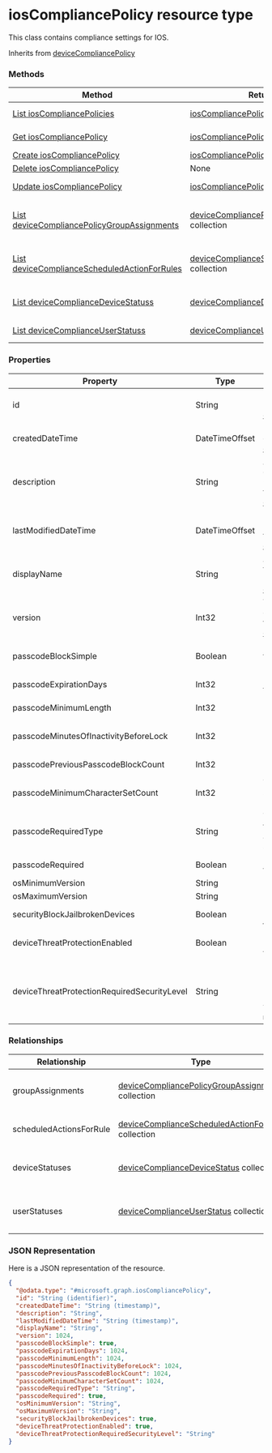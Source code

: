 # iosCompliancePolicy resource type

This class contains compliance settings for IOS.

Inherits from [deviceCompliancePolicy](deviceCompliancePolicy.md)

### Methods
|Method|Return Type|Description|
|---|---|---|
|[List iosCompliancePolicies](../api/iosCompliancePolicy_list.md)|[iosCompliancePolicy](iosCompliancePolicy.md) collection|List properties and relationships of the [iosCompliancePolicy](../resource/iosCompliancePolicy.md) objects.|
|[Get iosCompliancePolicy](../api/iosCompliancePolicy_get.md)|[iosCompliancePolicy](iosCompliancePolicy.md)|Read properties and relationships of the [iosCompliancePolicy](../resource/iosCompliancePolicy.md) object.|
|[Create iosCompliancePolicy](../api/iosCompliancePolicy_create.md)|[iosCompliancePolicy](iosCompliancePolicy.md)|Create a new [iosCompliancePolicy](../resource/iosCompliancePolicy.md) object.|
|[Delete iosCompliancePolicy](../api/iosCompliancePolicy_delete.md)|None|Deletes a [iosCompliancePolicy](../resource/iosCompliancePolicy.md).|
|[Update iosCompliancePolicy](../api/iosCompliancePolicy_update.md)|[iosCompliancePolicy](iosCompliancePolicy.md)|Update the properties of a [iosCompliancePolicy](../resource/iosCompliancePolicy.md) object.|
|[List deviceCompliancePolicyGroupAssignments](../api/iosCompliancePolicy_list_deviceCompliancePolicyGroupAssignment.md)|[deviceCompliancePolicyGroupAssignment](deviceCompliancePolicyGroupAssignment.md) collection|Get the deviceCompliancePolicyGroupAssignments from the groupAssignments navigation property.|
|[List deviceComplianceScheduledActionForRules](../api/iosCompliancePolicy_list_deviceComplianceScheduledActionForRule.md)|[deviceComplianceScheduledActionForRule](deviceComplianceScheduledActionForRule.md) collection|Get the deviceComplianceScheduledActionForRules from the scheduledActionsForRule navigation property.|
|[List deviceComplianceDeviceStatuss](../api/iosCompliancePolicy_list_deviceComplianceDeviceStatus.md)|[deviceComplianceDeviceStatus](deviceComplianceDeviceStatus.md) collection|Get the deviceComplianceDeviceStatuss from the deviceStatuses navigation property.|
|[List deviceComplianceUserStatuss](../api/iosCompliancePolicy_list_deviceComplianceUserStatus.md)|[deviceComplianceUserStatus](deviceComplianceUserStatus.md) collection|Get the deviceComplianceUserStatuss from the userStatuses navigation property.|

### Properties
|Property|Type|Description|
|---|---|---|
|id|String|Key of the entity. Inherited from [deviceCompliancePolicy](deviceCompliancePolicy.md).|
|createdDateTime|DateTimeOffset|DateTime the object was created. Inherited from [deviceCompliancePolicy](deviceCompliancePolicy.md).|
|description|String|Admin provided description of the Device Configuration. Inherited from [deviceCompliancePolicy](deviceCompliancePolicy.md).|
|lastModifiedDateTime|DateTimeOffset|DateTime the object was last modified. Inherited from [deviceCompliancePolicy](deviceCompliancePolicy.md).|
|displayName|String|Admin provided name of the device configuration. Inherited from [deviceCompliancePolicy](deviceCompliancePolicy.md).|
|version|Int32|Version of the device configuration. Inherited from [deviceCompliancePolicy](deviceCompliancePolicy.md).|
|passcodeBlockSimple|Boolean|Indicates whether or not to block simple passcodes.|
|passcodeExpirationDays|Int32|Number of days before the passcode expires.|
|passcodeMinimumLength|Int32|Minimum length of passcode.|
|passcodeMinutesOfInactivityBeforeLock|Int32|Minutes of inactivity before a passcode is required.|
|passcodePreviousPasscodeBlockCount|Int32|Number of previous passcodes to block.|
|passcodeMinimumCharacterSetCount|Int32|The number of character sets required in the password.|
|passcodeRequiredType|String|The required passcode type. Possible values are: `deviceDefault`, `alphanumeric`, `numeric`.|
|passcodeRequired|Boolean|Indicates whether or not to require a passcode.|
|osMinimumVersion|String|Minimum IOS version.|
|osMaximumVersion|String|Maximum IOS version.|
|securityBlockJailbrokenDevices|Boolean|Devices must not be jailbroken or rooted.|
|deviceThreatProtectionEnabled|Boolean|Require that devices have enabled device threat protection .|
|deviceThreatProtectionRequiredSecurityLevel|String|Require Mobile Threat Protection minimum risk level to report noncompliance. Possible values are: `none`, `low`, `medium`, `high`.|

### Relationships
|Relationship|Type|Description|
|---|---|---|
|groupAssignments|[deviceCompliancePolicyGroupAssignment](deviceCompliancePolicyGroupAssignment.md) collection|The list of group assignments for this compliance policy. Inherited from [deviceCompliancePolicy](deviceCompliancePolicy.md)|
|scheduledActionsForRule|[deviceComplianceScheduledActionForRule](deviceComplianceScheduledActionForRule.md) collection|The list of scheduled action for this rule Inherited from [deviceCompliancePolicy](deviceCompliancePolicy.md)|
|deviceStatuses|[deviceComplianceDeviceStatus](deviceComplianceDeviceStatus.md) collection|List of DeviceComplianceDeviceStatus. Inherited from [deviceCompliancePolicy](deviceCompliancePolicy.md)|
|userStatuses|[deviceComplianceUserStatus](deviceComplianceUserStatus.md) collection|List of DeviceComplianceUserStatus. Inherited from [deviceCompliancePolicy](deviceCompliancePolicy.md)|

### JSON Representation
Here is a JSON representation of the resource.
<!-- {
  "blockType": "resource",
  "keyProperty": "id",
  "@odata.type": "microsoft.graph.iosCompliancePolicy"
}
-->
```json
{
  "@odata.type": "#microsoft.graph.iosCompliancePolicy",
  "id": "String (identifier)",
  "createdDateTime": "String (timestamp)",
  "description": "String",
  "lastModifiedDateTime": "String (timestamp)",
  "displayName": "String",
  "version": 1024,
  "passcodeBlockSimple": true,
  "passcodeExpirationDays": 1024,
  "passcodeMinimumLength": 1024,
  "passcodeMinutesOfInactivityBeforeLock": 1024,
  "passcodePreviousPasscodeBlockCount": 1024,
  "passcodeMinimumCharacterSetCount": 1024,
  "passcodeRequiredType": "String",
  "passcodeRequired": true,
  "osMinimumVersion": "String",
  "osMaximumVersion": "String",
  "securityBlockJailbrokenDevices": true,
  "deviceThreatProtectionEnabled": true,
  "deviceThreatProtectionRequiredSecurityLevel": "String"
}
```

